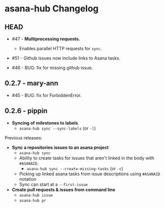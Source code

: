 # asana-hub Changelog

## HEAD

- #47 - **Multiprocessing requests.**
    - Enables parallel HTTP requests for `sync`.

- #51 - Github issues now include links to Asana tasks.

- #46 - BUG: fix for missing github issue.

## 0.2.7 - mary-ann

- #45 - BUG: fix for ForbiddenError.

## 0.2.6 - pippin

- **Syncing of milestones to labels**.
    - `asana-hub sync --sync-labels` (or `-l`)

Previous releases:

- **Sync a repositories issues to an asana project**
   - `asana-hub sync`
   - Ability to create tasks for issues that aren't linked in the body with `#ASANAID`.
       - `asana-hub sync --create-missing-tasks` (or `-c`)
   - Picking up linked asana tasks from issue descriptions using `#ASANAID` notation
   - Sync can start at a `--first-issue`
- **Create pull requests & issues from command line**
   - `asana-hub issue`
   - `asana-hub pr`